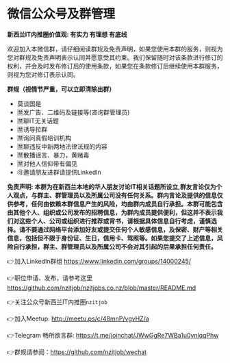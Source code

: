# 微信公众号及群管理
**新西兰IT内推圈价值观: 有实力 有理想 有底线**

欢迎加入本微信群，请仔细阅读群规及免责声明，如果您使用本群的服务，则视为您对群规及免责声明表示认同并愿意受其约束。我们保留随时对该条款进行修订的权利，并会及时发布修订后的使用条款，如果您在条款修订后继续使用本群服务，则视为您对修订表示认同。

**群规（视情节严重，可以立即清除出群）**
* 莫谈国是 
* 🈲发广告、二维码及链接等(咨询群管理员)
* 🈲聊IT无关话题
* 🈲诱导拉群
* 🈲询问真假培训机构
* 🈲聊违反中新两地法律法规的内容
* 🈲散播谣言、暴力，黄赌毒
* 🈲对他人信仰带有偏见
* 🉑邀请朋友进群请提供LinkedIn

**免责声明: 本群为在新西兰本地的华人朋友讨论IT相关话题所设立,群友言论仅为个人观点，与群主、群管理员以及所属公司没有任何关系。群内言论及提供的信息仅供参考，任何由依赖本群信息产生的风险，均由群内成员自行承担。本群可能包含由其他个人、组织或公司发布的招聘信息，为群内成员提供便利，但这并不表示我们对这些个人、公司或组织进行推荐或背书，请根据具体信息自行考虑，谨慎选择。请不要通过网络平台添加好友或提交任何个人敏感信息，及保密、财产等相关信息，包括但不限于身份证、生日，信用卡、驾照等。如果您提交了上述信息，风险自行承担，群主、群管理员以及所属公司不会对其引起的后果承担任何责任。**

👉加入LinkedIn群组 https://www.linkedin.com/groups/14000245/

👉职位申请、发布，请参考这里
https://github.com/nzitjob/nzitjobs.co.nz/blob/master/README.md

👉关注公众号新西兰IT内推圈`nzitjob`

👉加入Meetup: http://meetu.ps/c/48mnP/vgvHZ/a

👉Telegram 畅所欲言群: https://t.me/joinchat/JWwGgRe7WBa1u0ynlqqPhw

👉群规请参阅：https://github.com/nzitjob/wechat
